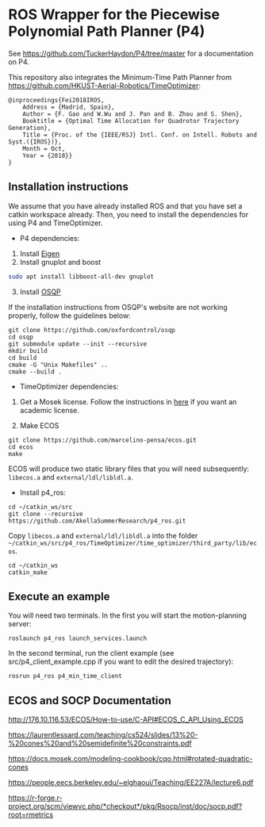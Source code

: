 # ROS Wrapper for the Piecewise Polynomial Path Planner (P4)

See https://github.com/TuckerHaydon/P4/tree/master for a documentation on P4.

This repository also integrates the Minimum-Time Path Planner from https://github.com/HKUST-Aerial-Robotics/TimeOptimizer:
```
@inproceedings{Fei2018IROS,
    Address = {Madrid, Spain},
    Author = {F. Gao and W.Wu and J. Pan and B. Zhou and S. Shen},
    Booktitle = {Optimal Time Allocation for Quadrotor Trajectory Generation},
    Title = {Proc. of the {IEEE/RSJ} Intl. Conf. on Intell. Robots and Syst.({IROS})},
    Month = Oct,
    Year = {2018}}
}
```

## Installation instructions

We assume that you have already installed ROS and that you have set a catkin workspace already. Then, you need to install the dependencies for using P4 and TimeOptimizer.

- P4 dependencies:

1) Install [Eigen](http://eigen.tuxfamily.org)
2) Install gnuplot and boost
```bash
sudo apt install libboost-all-dev gnuplot
```

3) Install [OSQP](https://github.com/oxfordcontrol/osqp)

If the installation instructions from OSQP's website are not working properly, follow the guidelines below:
```
git clone https://github.com/oxfordcontrol/osqp
cd osqp
git submodule update --init --recursive
mkdir build
cd build
cmake -G "Unix Makefiles" ..
cmake --build .
```

- TimeOptimizer dependencies:

1) Get a Mosek license. Follow the instructions in [here](https://www.mosek.com/products/academic-licenses/) if you want an academic license.

2) Make ECOS

```
git clone https://github.com/marcelino-pensa/ecos.git
cd ecos
make
```

ECOS will produce two static library files that you will need subsequently: ```libecos.a``` and ```external/ldl/libldl.a```.

- Install p4_ros:

```
cd ~/catkin_ws/src
git clone --recursive https://github.com/AkellaSummerResearch/p4_ros.git
```

Copy ```libecos.a``` and ```external/ldl/libldl.a``` into the folder ```~/catkin_ws/src/p4_ros/TimeOptimizer/time_optimizer/third_party/lib/ecos```.

```
cd ~/catkin_ws
catkin_make
```

## Execute an example

You will need two terminals. In the first you will start the motion-planning server:
```
roslaunch p4_ros launch_services.launch
```

In the second terminal, run the client example (see src/p4_client_example.cpp if you want to edit the desired trajectory):

```
rosrun p4_ros p4_min_time_client
```

## ECOS and SOCP Documentation

http://176.10.116.53/ECOS/How-to-use/C-API#ECOS_C_API_Using_ECOS

https://laurentlessard.com/teaching/cs524/slides/13%20-%20cones%20and%20semidefinite%20constraints.pdf

https://docs.mosek.com/modeling-cookbook/cqo.html#rotated-quadratic-cones

https://people.eecs.berkeley.edu/~elghaoui/Teaching/EE227A/lecture6.pdf

https://r-forge.r-project.org/scm/viewvc.php/*checkout*/pkg/Rsocp/inst/doc/socp.pdf?root=rmetrics
